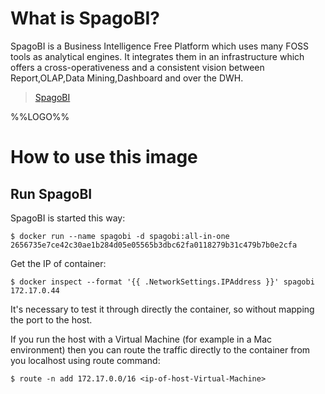 # What is SpagoBI?

SpagoBI is a Business Intelligence Free Platform which uses many FOSS tools as analytical engines. It integrates them in an infrastructure which offers a cross-operativeness and a consistent vision between Report,OLAP,Data Mining,Dashboard and over the DWH.

> [SpagoBI](http://www.spagobi.org)

%%LOGO%%

# How to use this image

## Run SpagoBI

SpagoBI is started this way:

```console
$ docker run --name spagobi -d spagobi:all-in-one
2656735e7ce42c30ae1b284d05e05565b3dbc62fa0118279b31c479b7b0e2cfa
```

Get the IP of container:

```console
$ docker inspect --format '{{ .NetworkSettings.IPAddress }}' spagobi
172.17.0.44
```

It's necessary to test it through directly the container, so without mapping the port to the host.

If you run the host with a Virtual Machine (for example in a Mac environment) then you can route the traffic directly to the container from you localhost using route command:

```console
$ route -n add 172.17.0.0/16 <ip-of-host-Virtual-Machine>
```
